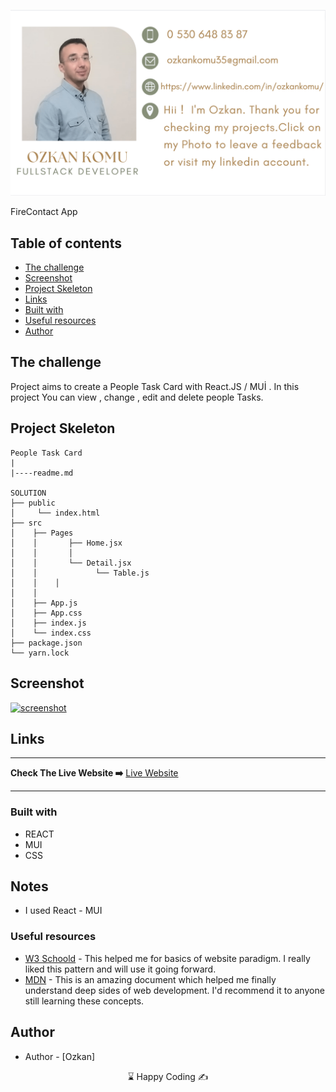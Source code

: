 <p align="center">
<a href="https://www.linkedin.com/in/ozkankomu/" target="_blank"><img src="photo1.png" alt="screenshot" target=_blanked></a>
</p>




 FireContact App
## Table of contents

  - [The challenge](#the-challenge)
  - [Screenshot](#screenshot)
  - [Project Skeleton ](#project-skeleton)
  - [Links](#links)
  - [Built with](#built-with)
  - [Useful resources](#useful-resources)
  - [Author](#author)



## The challenge
Project aims to create a People Task Card   with React.JS / MUİ .  In this project You can view , change , edit and delete people Tasks.  


## Project Skeleton

```
People Task Card
|
|----readme.md       

SOLUTION
├── public
│     └── index.html
├── src
│    ├── Pages
│    │       ├── Home.jsx
│    │       │     
│    │       └── Detail.jsx
│    │             └── Table.js
│    │    │      
│    │       
│    ├── App.js
│    ├── App.css
│    ├── index.js
│    └── index.css
├── package.json
└── yarn.lock

```



## Screenshot
<p align="left">
<a href="https://ozkankomu.github.io/people-task-cards/"><img src="screen.gif" alt="screenshot" target=_blanked></a>
</p>



## Links
<hr>
<b>Check The Live Website ➡️</b> <a href="https://ozkankomu.github.io/people-task-cards/" target=_blanked> Live Website </a> 
<hr>

### Built with
- REACT
- MUI
- CSS


## Notes

- I used React - MUI 

### Useful resources

- [W3 Schoold](https://www.w3schools.com/) - This helped me for basics of website paradigm. I really liked this pattern and will use it going forward.
- [MDN](https://developer.mozilla.org/en-US/) - This is an amazing document which helped me finally understand deep sides of web development. I'd recommend it to anyone still learning these concepts.






## Author

- Author - [Ozkan]

<center> &#8987; Happy Coding  &#9997; </center>
